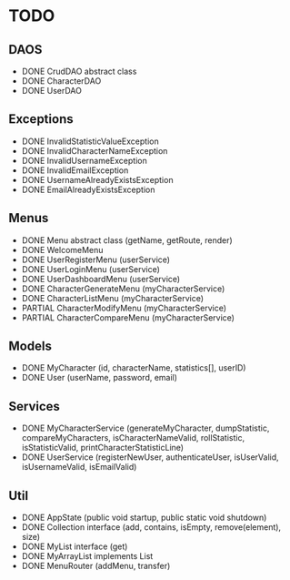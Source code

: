 # TODO

## DAOS
- DONE CrudDAO abstract class
- DONE CharacterDAO
- DONE UserDAO

## Exceptions
- DONE InvalidStatisticValueException
- DONE InvalidCharacterNameException
- DONE InvalidUsernameException
- DONE InvalidEmailException
- DONE UsernameAlreadyExistsException
- DONE EmailAlreadyExistsException

## Menus
- DONE Menu abstract class (getName, getRoute, render)
- DONE WelcomeMenu
- DONE UserRegisterMenu (userService)
- DONE UserLoginMenu (userService)
- DONE UserDashboardMenu (userService)
- DONE CharacterGenerateMenu (myCharacterService)
- DONE CharacterListMenu (myCharacterService)
- PARTIAL CharacterModifyMenu (myCharacterService)
- PARTIAL CharacterCompareMenu (myCharacterService)

## Models
- DONE MyCharacter (id, characterName, statistics[], userID)
- DONE User (userName, password, email)

## Services
- DONE MyCharacterService (generateMyCharacter, dumpStatistic, compareMyCharacters, isCharacterNameValid, rollStatistic, isStatisticValid, printCharacterStatisticLine)
- DONE UserService (registerNewUser, authenticateUser, isUserValid, isUsernameValid, isEmailValid)

## Util
- DONE AppState (public void startup, public static void shutdown)
- DONE Collection interface (add, contains, isEmpty, remove(element), size)
- DONE MyList interface (get)
- DONE MyArrayList implements List
- DONE MenuRouter (addMenu, transfer)
